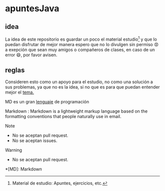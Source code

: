 # apuntesJava

## idea

La idea de este repositorio es guardar un poco el material estudio[^1] y que lo puedan disfrutar de mejor manera espero que no lo divulgen sin permiso 😡 a exepción que sean muy amigos o compañeros de clases, en caso de un error 😄, por favor avisen.

## reglas

Consideren esto como un apoyo para el estudio, no como una solución a sus problemas, ya que no es la idea, si no que es para que puedan entender mejor el [tema.](#idea)

MD es un gran <u>lenguaje</u> de programación

Markdown
:  Markdown is a lightweight markup language based on the formatting conventions that people naturally use in email.

>[!NOTE]
>
> - No se aceptan pull request.
> - No se aceptan issues.

>[!WARNING]
>
> - No se aceptan pull request.

[^1]: Material de estudio: Apuntes, ejercicios, etc.

*[MD]: Markdown
